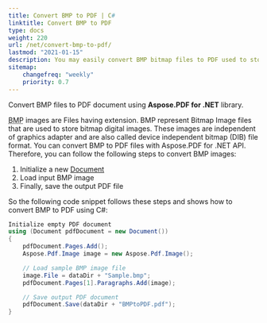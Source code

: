 ```yaml
---
title: Convert BMP to PDF | C#
linktitle: Convert BMP to PDF
type: docs
weight: 220
url: /net/convert-bmp-to-pdf/
lastmod: "2021-01-15"
description: You may easily convert BMP bitmap files to PDF used to store digital bitmap images separately from the display device using Aspose.PDF. for NET.
sitemap:
    changefreq: "weekly"
    priority: 0.7
---
```


Convert BMP files to PDF document using **Aspose.PDF for .NET** library.

<abbr title="Bitmap Image File">BMP</abbr> images are Files having extension. BMP represent Bitmap Image files that are used to store bitmap digital images. These images are independent of graphics adapter and are also called device independent bitmap (DIB) file format.
You can convert BMP to PDF files with Aspose.PDF for .NET API. Therefore, you can follow the following steps to convert BMP images:

1. Initialize a new [Document](https://apireference.aspose.com/pdf/net/aspose.pdf/document)
1. Load input BMP image
1. Finally, save the output PDF file

So the following code snippet follows these steps and shows how to convert BMP to PDF using C#:

```csharp
Initialize empty PDF document
using (Document pdfDocument = new Document())
{
    pdfDocument.Pages.Add();
    Aspose.Pdf.Image image = new Aspose.Pdf.Image();

    // Load sample BMP image file
    image.File = dataDir + "Sample.bmp";
    pdfDocument.Pages[1].Paragraphs.Add(image);

    // Save output PDF document
    pdfDocument.Save(dataDir + "BMPtoPDF.pdf");
}
```
